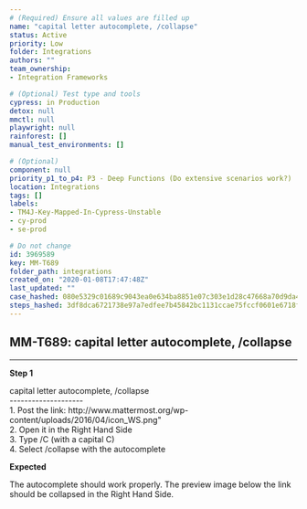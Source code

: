 ```yaml
---
# (Required) Ensure all values are filled up
name: "capital letter autocomplete, /collapse"
status: Active
priority: Low
folder: Integrations
authors: ""
team_ownership: 
- Integration Frameworks

# (Optional) Test type and tools
cypress: in Production
detox: null
mmctl: null
playwright: null
rainforest: []
manual_test_environments: []

# (Optional)
component: null
priority_p1_to_p4: P3 - Deep Functions (Do extensive scenarios work?)
location: Integrations
tags: []
labels: 
- TM4J-Key-Mapped-In-Cypress-Unstable
- cy-prod
- se-prod

# Do not change
id: 3969589
key: MM-T689
folder_path: integrations
created_on: "2020-01-08T17:47:48Z"
last_updated: ""
case_hashed: 080e5329c01689c9043ea0e634ba8851e07c303e1d28c47668a70d9da4257450d279b2077b9db067f6bb5e14c67e6bd0
steps_hashed: 3df8dca6721738e97a7edfee7b45842bc1131ccae75fccf0601e6718f859988a1e950b7e3a52c41aac715a6ea0216499
---
```


## MM-T689: capital letter autocomplete, /collapse

---

**Step 1**

capital letter autocomplete, /collapse\
\--------------------\
1\. Post the link: http\://www\.mattermost.org/wp-content/uploads/2016/04/icon\_WS.png"\
2\. Open it in the Right Hand Side\
3\. Type /C (with a capital C)\
4\. Select /collapse with the autocomplete

**Expected**

The autocomplete should work properly. The preview image below the link should be collapsed in the Right Hand Side.

